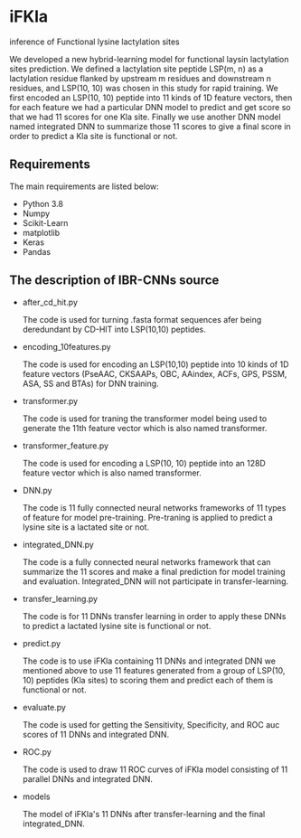 # iFKla
inference of Functional lysine lactylation sites 

We developed a new hybrid-learning model for functional laysin lactylation sites prediction. We defined a lactylation site peptide LSP(m, n) as a lactylation residue flanked by upstream m residues and downstream n residues, and LSP(10, 10) was chosen in this study for rapid training. We first encoded an LSP(10, 10) peptide into 11 kinds of 1D feature vectors, then for each feature we had a particular DNN model to predict and get score so that we had 11 scores for one Kla site. Finally we use another DNN model named integrated DNN to summarize those 11 scores to give a final score in order to predict a Kla site is functional or not. 

## Requirements

The main requirements are listed below:

* Python 3.8
* Numpy
* Scikit-Learn
* matplotlib
* Keras
* Pandas


## The description of IBR-CNNs source

* after_cd_hit.py

    The code is used for turning .fasta format sequences afer being deredundant by CD-HIT into LSP(10,10) peptides.

* encoding_10features.py

    The code is used for encoding an LSP(10,10) peptide into 10 kinds of 1D feature vectors (PseAAC, CKSAAPs, OBC, AAindex, ACFs, GPS, PSSM, ASA, SS and BTAs) for DNN training.

* transformer.py

    The code is used for traning the transformer model being used to generate the 11th feature vector which is also named transformer. 

* transformer_feature.py

    The code is used for encoding a LSP(10, 10) peptide into an 128D feature vector which is also named transformer. 

* DNN.py

    The code is 11 fully connected neural networks frameworks of 11 types of feature for model pre-training. Pre-traning is applied to predict a lysine site is a lactated site or not.
 
* integrated_DNN.py
  
    The code is a fully connected neural networks framework that can summarize the 11 scores and make a final prediction for model training and evaluation. Integrated_DNN will not participate in transfer-learning. 
    
* transfer_learning.py

    The code is for 11 DNNs transfer learning in order to apply these DNNs to predict a lactated lysine site is functional or not.
    
* predict.py

    The code is to use iFKla containing 11 DNNs and integrated DNN we mentioned above to use 11 features generated from a group of LSP(10, 10) peptides (Kla sites) to scoring them and predict each of them is functional or not.

* evaluate.py

    The code is used for getting the Sensitivity, Specificity, and ROC auc scores of 11 DNNs and integrated DNN.

* ROC.py

    The code is used to draw 11 ROC curves of iFKla model consisting of 11 parallel DNNs and integrated DNN.
    
* models 

    The model of iFKla's 11 DNNs after transfer-learning and the final integrated_DNN.
      
  
